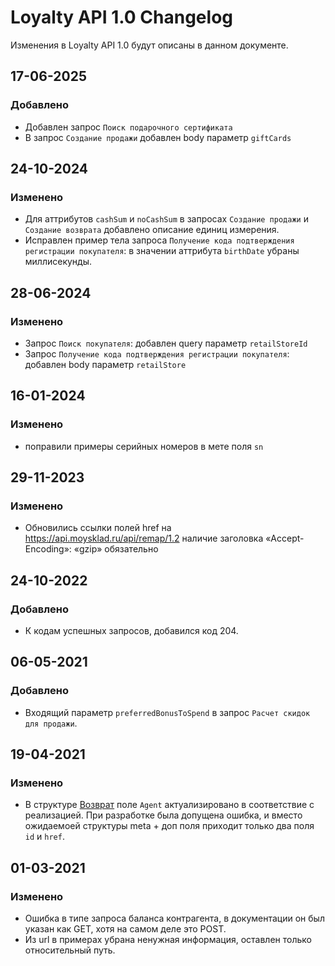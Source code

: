 # Loyalty API 1.0 Changelog
Изменения в Loyalty API 1.0 будут описаны в данном документе.

## 17-06-2025
### Добавлено
- Добавлен запрос `Поиск подарочного сертификата`
- В запрос `Создание продажи` добавлен body параметр `giftCards`

## 24-10-2024
### Изменено
- Для аттрибутов `cashSum` и `noCashSum` в запросах `Создание продажи` и `Создание возврата` добавлено описание единиц измерения.
- Исправлен пример тела запроса `Получение кода подтверждения регистрации покупателя`: в значении аттрибута `birthDate` убраны миллисекунды.

## 28-06-2024
### Изменено
- Запрос `Поиск покупателя`: добавлен query параметр `retailStoreId`
- Запрос `Получение кода подтверждения регистрации покупателя`: добавлен body параметр `retailStore`

## 16-01-2024
### Изменено
- поправили примеры серийных номеров в мете поля `sn`

## 29-11-2023
### Изменено
- Обновились ссылки полей href на  https://api.moysklad.ru/api/remap/1.2 наличие заголовка «Accept-Encoding»: «gzip» обязательно

## 24-10-2022
### Добавлено
- К кодам успешных запросов, добавился код 204.

## 06-05-2021
### Добавлено
 - Входящий параметр `preferredBonusToSpend` в запрос `Расчет скидок для продажи`.

## 19-04-2021
### Изменено
 - В структуре [Возврат](https://dev.moysklad.ru/doc/api/loyalty/1.0/#sozdanie-wozwrata) поле `Agent` актуализировано в соответствие с реализацией. При разработке была допущена ошибка, и вместо ожидаемоей структуры meta + доп поля приходит только два поля `id` и `href`.

## 01-03-2021
### Изменено
 - Ошибка в типе запроса баланса контрагента, в документации он был указан как GET, хотя на самом деле это POST.
 - Из url в примерах убрана ненужная информация, оставлен только относительный путь.
